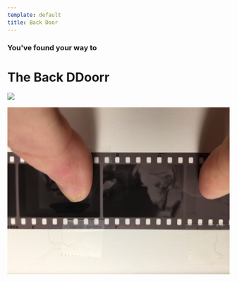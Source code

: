 ```yaml
---
template: default
title: Back Door
---
```


### You've found your way to

# The Back DDoorr

![](/back-door-media/test.gif)

![](/back-door-media/film.jpg)
